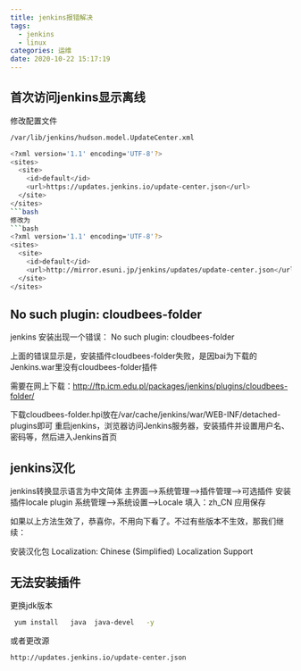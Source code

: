 ```yaml
---
title: jenkins报错解决
tags:
  - jenkins
  - linux
categories: 运维
date: 2020-10-22 15:17:19
---
```

## 首次访问jenkins显示离线
修改配置文件
```bash
/var/lib/jenkins/hudson.model.UpdateCenter.xml 

<?xml version='1.1' encoding='UTF-8'?>
<sites>
  <site>
    <id>default</id>
    <url>https://updates.jenkins.io/update-center.json</url>
  </site>
</sites>
```bash
修改为
```bash
<?xml version='1.1' encoding='UTF-8'?>
<sites>
  <site>
    <id>default</id>
    <url>http://mirror.esuni.jp/jenkins/updates/update-center.json</url>
  </site>
</sites>
```

##  No such plugin: cloudbees-folder
jenkins 安装出现一个错误： No such plugin: cloudbees-folder

上面的错误显示是，安装插件cloudbees-folder失败，是因bai为下载的Jenkins.war里没有cloudbees-folder插件

需要在网上下载：http://ftp.icm.edu.pl/packages/jenkins/plugins/cloudbees-folder/


下载cloudbees-folder.hpi放在/var/cache/jenkins/war/WEB-INF/detached-plugins即可
重启jenkins，浏览器访问Jenkins服务器，安装插件并设置用户名、密码等，然后进入Jenkins首页 




## jenkins汉化
jenkins转换显示语言为中文简体
主界面-->系统管理-->插件管理-->可选插件
安装插件locale plugin
系统管理-->系统设置-->Locale
填入：zh_CN
应用保存

如果以上方法生效了，恭喜你，不用向下看了。不过有些版本不生效，那我们继续：

安装汉化包 
Localization: Chinese (Simplified)
Localization Support


## 无法安装插件
更换jdk版本
```bash
 yum install   java  java-devel   -y
```
或者更改源
```bash
http://updates.jenkins.io/update-center.json
```